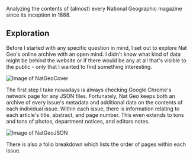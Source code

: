 Analyzing the contents of (almost) every National Geographic magazine since its inception in 1888. 

## Exploration

Before I started with any specific question in mind, I set out to explore Nat Geo's online archive with an open mind. I didn't know what kind of data might be behind the website or if there would be any at all that's visible to the public - only that I wanted to find something interesting.

![Image of NatGeoCover](https://justinperline.github.com/images/NatGeoCover.png)

The first step I take nowadays is always checking Google Chrome's network page for any JSON files. Fortunately, Nat Geo keeps both an archive of every issue's metadata and additional data on the contents of each individual issue. Within each issue, there is information relating to each article's title, abstract, and page number. This even extends to tons and tons of photos, department notices, and editors notes.

![Image of NatGeoJSON](https://justinperline.github.com/images/NatGeoJSON.png)

There is also a folio breakdown which lists the order of pages within each issue.

